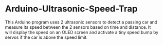 # Arduino-Ultrasonic-Speed-Trap
This Arduino program uses 2 ultrasonic sensors to detect a passing car and measure its speed between the 2 sensors based on time and distance. It will display the speed on an OLED screen and activate a tiny speed bump by servos if the car is above the speed limit.
